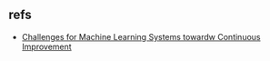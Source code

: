 ## refs

- [Challenges for Machine Learning Systems towardw Continuous Improvement](https://ibisml.org/ibis2019/files/2019/12/slide_ariga.pdf)
